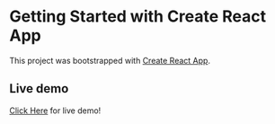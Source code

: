 # Getting Started with Create React App

This project was bootstrapped with [Create React App](https://github.com/facebook/create-react-app).

## Live demo
[Click Here](https://mern-lifebook.herokuapp.com) for live demo!
